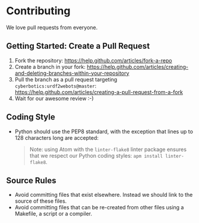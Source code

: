 # Contributing

We love pull requests from everyone.

## Getting Started: Create a Pull Request

1. Fork the repository: https://help.github.com/articles/fork-a-repo
2. Create a branch in your fork: https://help.github.com/articles/creating-and-deleting-branches-within-your-repository
3. Pull the branch as a pull request targeting `cyberbotics:urdf2webots@master`: https://help.github.com/articles/creating-a-pull-request-from-a-fork
4. Wait for our awesome review :-)

## Coding Style

- Python should use the PEP8 standard, with the exception that lines up to 128 characters long are accepted:

    > Note: using Atom with the `linter-flake8` linter package ensures that we respect our Python coding styles: `apm install linter-flake8`.

## Source Rules

- Avoid committing files that exist elsewhere. Instead we should link to the source of these files.
- Avoid committing files that can be re-created from other files using a Makefile, a script or a compiler.
